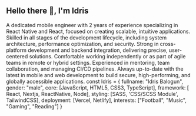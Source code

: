 ## Hello there 👋, I'm Idris
A dedicated mobile engineer with 2 years of experience specializing in React Native and React, focused on creating scalable, intuitive applications. Skilled in all stages of the development lifecycle, including system architecture, performance optimization, and security. Strong in cross-platform development and backend integration, delivering precise, user-centered solutions. Comfortable working independently or as part of agile teams in remote or hybrid settings. Experienced in mentoring, team collaboration, and managing CI/CD pipelines. Always up-to-date with the latest in mobile and web development to build secure, high-performing, and globally accessible applications.
    const Idris = { 
        fullname: "Idris Balogun",
        gender: "male",
        core: [JavaScript, HTML5, CSS3, TypeScript], 
        framework: [ React, Nextjs, ReactNative, Node], 
        styling: [SASS, 'CSS/SCSS Module', TailwindCSS],
        deployment: [Vercel, Netlify],
        interests: ["Football", "Music", "Gaming", "Reading"]
    }
